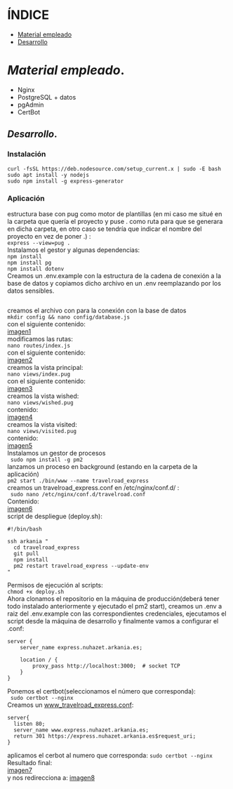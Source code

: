 # ÍNDICE

+ [Material empleado](#id1)
+ [Desarrollo](#id2)

# ***Material empleado***. <a name="id1"></a>

- Nginx
- PostgreSQL + datos
- pgAdmin
- CertBot

## ***Desarrollo***. <a name="id2"></a>
### Instalación 
``` curl -fsSL https://deb.nodesource.com/setup_current.x | sudo -E bash ```  
``` sudo apt install -y nodejs ```  
``` sudo npm install -g express-generator ```  
### Aplicación
estructura base con pug como motor de plantillas (en mi caso me situé en la carpeta que quería el proyecto y puse . como ruta para que se generara en dicha carpeta, en otro caso se tendría que indicar el nombre del proyecto en vez de poner .) :  
``` express --view=pug . ```  
Instalamos el gestor y algunas dependencias:  
``` npm install ```  
``` npm install pg ```  
``` npm install dotenv ```  
Creamos un .env.example con la estructura de la cadena de conexión a la base de datos y copiamos dicho archivo en un .env reemplazando por los datos sensibles.  
``` echo 'PSQL_CONNECTION=postgresql://ejemplo_usuario:ejemplo_contraseña@localhost:puerto' > .env.example
 ```  
creamos el archivo con para la conexión con la base de datos  
``` mkdir config && nano config/database.js ```  
con el siguiente contenido:  
[imagen1](1.png)   
modificamos las rutas:  
``` nano routes/index.js ```  
con el siguiente contenido:  
[imagen2](2.png)  
creamos la vista principal:  
``` nano views/index.pug ```  
con el siguiente contenido:  
[imagen3](3.png)  
creamos la vista wished:  
``` nano views/wished.pug ```  
contenido:  
[imagen4](4.png)  
creamos la vista visited:  
``` nano views/visited.pug ```  
contenido:  
[imagen5](5.png)  
Instalamos un gestor de procesos  
```  sudo npm install -g pm2 ```  
lanzamos un proceso en background (estando en la carpeta de la aplicación)  
``` pm2 start ./bin/www --name travelroad_express ```  
creamos un travelroad_express.conf en /etc/nginx/conf.d/ :  
``` sudo nano /etc/nginx/conf.d/travelroad.conf```  
Contenido:  
[imagen6](6.png)  
script de despliegue (deploy.sh):  
```
#!/bin/bash

ssh arkania "
  cd travelroad_express
  git pull
  npm install
  pm2 restart travelroad_express --update-env
"
```  
Permisos de ejecución al scripts:  
``` chmod +x deploy.sh ```  
Ahora clonamos el repositorio en la máquina de producción(deberá tener todo instalado anteriormente y ejecutado el pm2 start), creamos un .env a raiz del .env.example con las correspondientes credenciales, ejecutamos el script desde la máquina de desarrollo y finalmente vamos a configurar el .conf:  
```
server {
    server_name express.nuhazet.arkania.es;

    location / {
        proxy_pass http://localhost:3000;  # socket TCP
    }
}
```  
Ponemos el certbot(seleccionamos el número que corresponda):  
```  sudo certbot --nginx ```  
Creamos un www_travelroad_express.conf:  
```
server{
  listen 80;
  server_name www.express.nuhazet.arkania.es;
  return 301 https://express.nuhazet.arkania.es$request_uri;
}
```
aplicamos el cerbot al numero que corresponda:
``` sudo certbot --nginx ```  
Resultado final:  
[imagen7](7.png)  
y nos redirecciona a:
[imagen8](8.png)  

